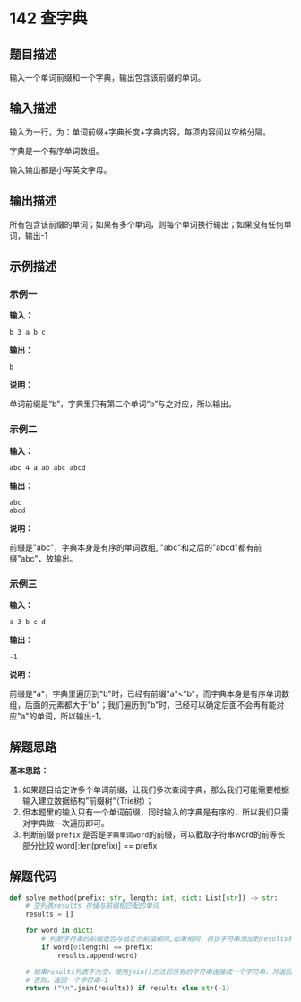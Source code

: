 # 142 查字典

## 题目描述

输入一个单词前缀和一个字典，输出包含该前缀的单词。



## 输入描述

输入为一行，为：单词前缀+字典长度+字典内容，每项内容间以空格分隔。

字典是一个有序单词数组。

输入输出都是小写英文字母。

## 输出描述

所有包含该前缀的单词；如果有多个单词，则每个单词换行输出；如果没有任何单词，输出-1

## 示例描述

### 示例一

**输入：**

```text
b 3 a b c
```

**输出：**

```text
b
```

**说明：**  

单词前缀是“b”，字典里只有第二个单词“b”与之对应，所以输出。



### 示例二

**输入：**

```text
abc 4 a ab abc abcd
```

**输出：**

```text
abc
abcd
```

**说明：**  

前缀是"abc"，字典本身是有序的单词数组, "abc"和之后的"abcd"都有前缀"abc"，故输出。





### 示例三

**输入：**

```text
a 3 b c d
```

**输出：**

```text
-1
```

**说明：**  

前缀是"a"，字典里遍历到"b"时，已经有前缀"a"<"b"，而字典本身是有序单词数组，后面的元素都大于"b"；我们遍历到"b"时，已经可以确定后面不会再有能对应"a"的单词，所以输出-1。



## 解题思路

**基本思路：** 

1. 如果题目给定许多个单词前缀，让我们多次查阅字典，那么我们可能需要根据输入建立数据结构”前缀树“（Trie树）；
2. 但本题里的输入只有一个单词前缀，同时输入的字典是有序的，所以我们只需对字典做一次遍历即可。
3. 判断前缀 `prefix` 是否是`字典单词word`的前缀，可以截取字符串word的前等长部分比较 word[:len(prefix)] == prefix

## 解题代码

```python
def solve_method(prefix: str, length: int, dict: List[str]) -> str:
    # 空列表results 存储与前缀相匹配的单词
    results = []

    for word in dict:
        # 判断字符串的前缀是否与给定的前缀相同,如果相同，将该字符串添加到results列表中
        if word[0:length] == prefix:
            results.append(word)

    # 如果results列表不为空，使用join()方法将所有的字符串连接成一个字符串，并返回该字符串
    # 否则，返回一个字符串-1
    return ("\n".join(results)) if results else str(-1)
```